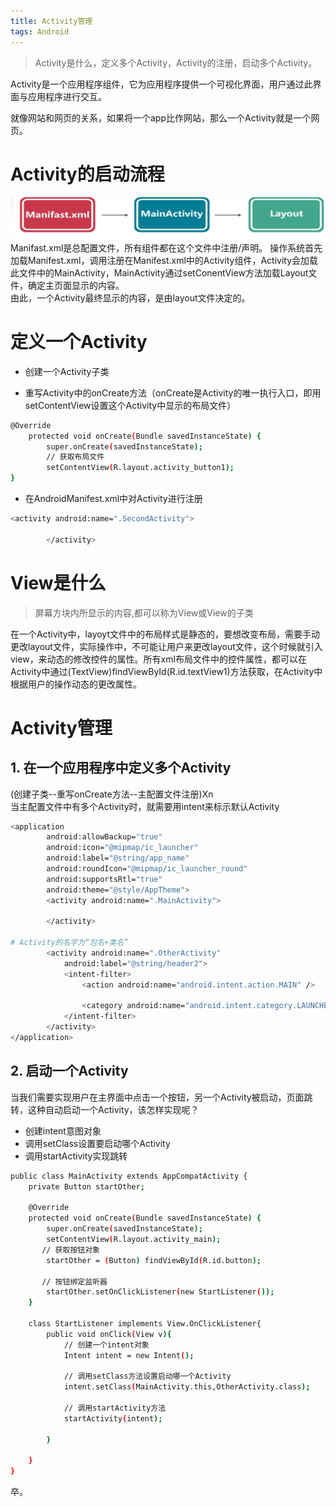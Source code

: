```yaml
---
title: Activity管理
tags: Android
---
```

> Activity是什么，定义多个Activity，Activity的注册，启动多个Activity。


Activity是一个应用程序组件，它为应用程序提供一个可视化界面，用户通过此界面与应用程序进行交互。  

<!--more-->
就像网站和网页的关系，如果将一个app比作网站，那么一个Activity就是一个网页。  

# Activity的启动流程
![Activity](/assets/img/blog/2017/2017-09-17-Activity.png)  
Manifast.xml是总配置文件，所有组件都在这个文件中注册/声明。
操作系统首先加载Manifest.xml，调用注册在Manifest.xml中的Activity组件，Activity会加载此文件中的MainActivity，MainActivity通过setConentView方法加载Layout文件，确定主页面显示的内容。  
由此，一个Activity最终显示的内容，是由layout文件决定的。  

# 定义一个Activity
- 创建一个Activity子类

- 重写Activity中的onCreate方法（onCreate是Activity的唯一执行入口，即用setContentView设置这个Activity中显示的布局文件）  

```bash
@Override
    protected void onCreate(Bundle savedInstanceState) {
        super.onCreate(savedInstanceState);
        // 获取布局文件
        setContentView(R.layout.activity_button1);
}
```
- 在AndroidManifest.xml中对Activity进行注册  

```bash
<activity android:name=".SecondActivity">

        </activity>
```

# View是什么
> 屏幕方块内所显示的内容,都可以称为View或View的子类  

在一个Activity中，layoyt文件中的布局样式是静态的，要想改变布局，需要手动更改layout文件，实际操作中，不可能让用户来更改layout文件，这个时候就引入view，来动态的修改控件的属性。所有xml布局文件中的控件属性，都可以在Activity中通过(TextView)findViewById(R.id.textView1)方法获取，在Activity中根据用户的操作动态的更改属性。  

# Activity管理
## 1. 在一个应用程序中定义多个Activity
(创建子类--重写onCreate方法--主配置文件注册)Xn  
当主配置文件中有多个Activity时，就需要用intent来标示默认Activity
```bash
<application
        android:allowBackup="true"
        android:icon="@mipmap/ic_launcher"
        android:label="@string/app_name"
        android:roundIcon="@mipmap/ic_launcher_round"
        android:supportsRtl="true"
        android:theme="@style/AppTheme">
        <activity android:name=".MainActivity">

        </activity>

# Activity的名字为“包名+类名”
        <activity android:name=".OtherActivity"
            android:label="@string/header2">
            <intent-filter>
                <action android:name="android.intent.action.MAIN" />

                <category android:name="android.intent.category.LAUNCHER" />
            </intent-filter>
        </activity>
</application>

```
## 2. 启动一个Activity
当我们需要实现用户在主界面中点击一个按钮，另一个Activity被启动，页面跳转，这种自动启动一个Activity，该怎样实现呢？  
- 创建intent意图对象
- 调用setClass设置要启动哪个Activity
- 调用startActivity实现跳转

```bash
public class MainActivity extends AppCompatActivity {
    private Button startOther;

    @Override
    protected void onCreate(Bundle savedInstanceState) {
        super.onCreate(savedInstanceState);
        setContentView(R.layout.activity_main);
	   // 获取按钮对象
        startOther = (Button) findViewById(R.id.button);

	   // 按钮绑定监听器
        startOther.setOnClickListener(new StartListener());
    }

    class StartListener implements View.OnClickListener{
        public void onClick(View v){
            // 创建一个intent对象
            Intent intent = new Intent();

            // 调用setClass方法设置启动哪一个Activity
            intent.setClass(MainActivity.this,OtherActivity.class);

            // 调用startActivity方法
            startActivity(intent);

        }

    }
}

```  
卒。
